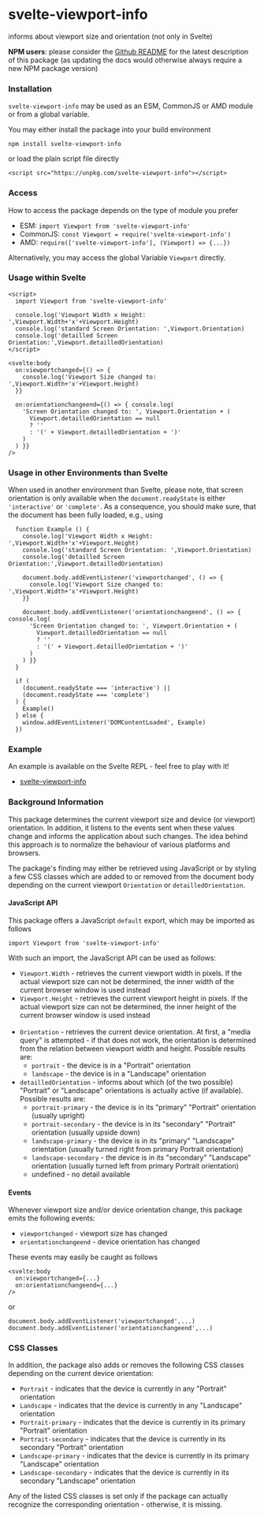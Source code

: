 # svelte-viewport-info #

informs about viewport size and orientation (not only in Svelte)

**NPM users**: please consider the [Github README](https://github.com/rozek/svelte-viewport-info/blob/main/README.md) for the latest description of this package (as updating the docs would otherwise always require a new NPM package version)

### Installation ###

`svelte-viewport-info` may be used as an ESM, CommonJS or AMD module or from a global variable.

You may either install the package into your build environment

```
npm install svelte-viewport-info
```

or load the plain script file directly

```
<script src="https://unpkg.com/svelte-viewport-info"></script>
```

### Access ###

How to access the package depends on the type of module you prefer

* ESM: `import Viewport from 'svelte-viewport-info'`
* CommonJS: `const Viewport = require('svelte-viewport-info')`
* AMD: `require(['svelte-viewport-info'], (Viewport) => {...})`

Alternatively, you may access the global Variable `Viewport` directly.

### Usage within Svelte ###

```
<script>
  import Viewport from 'svelte-viewport-info'

  console.log('Viewport Width x Height:     ',Viewport.Width+'x'+Viewport.Height)
  console.log('standard Screen Orientation: ',Viewport.Orientation)
  console.log('detailled Screen Orientation:',Viewport.detailledOrientation)
</script>

<svelte:body
  on:viewportchanged={() => {
    console.log('Viewport Size changed to: ',Viewport.Width+'x'+Viewport.Height)
  }}
  
  on:orientationchangeend={() => { console.log(
    'Screen Orientation changed to: ', Viewport.Orientation + (
      Viewport.detailledOrientation == null
      ? ''
      : '(' + Viewport.detailledOrientation + ')'
    )
  ) }}
/>
```

### Usage in other Environments than Svelte ###

When used in another environment than Svelte, please note, that screen orientation is only available when the `document.readyState` is either `'interactive'` or `'complete'`. As a consequence, you should make sure, that the document has been fully loaded, e.g., using

```
  function Example () {
    console.log('Viewport Width x Height:     ',Viewport.Width+'x'+Viewport.Height)
    console.log('standard Screen Orientation: ',Viewport.Orientation)
    console.log('detailled Screen Orientation:',Viewport.detailledOrientation)

    document.body.addEventListener('viewportchanged', () => {
      console.log('Viewport Size changed to: ',Viewport.Width+'x'+Viewport.Height)
    }}
  
    document.body.addEventListener('orientationchangeend', () => { console.log(
      'Screen Orientation changed to: ', Viewport.Orientation + (
        Viewport.detailledOrientation == null
        ? ''
        : '(' + Viewport.detailledOrientation + ')'
      )
    ) }}
  }

  if (
    (document.readyState === 'interactive') ||
    (document.readyState === 'complete')
  ) {
    Example()
  } else {
    window.addEventListener('DOMContentLoaded', Example)
  })
```

### Example ###

An example is available on the Svelte REPL - feel free to play with it!

* [svelte-viewport-info](https://svelte.dev/repl/84ad979c06e84c5e8a98933554ab49c6)

### Background Information ###

This package determines the current viewport size and device (or viewport) orientation. In addition, it listens to the events sent when these values change and informs the application about such changes. The idea behind this approach is to normalize the behaviour of various platforms and browsers.

The package's finding may either be retrieved using JavaScript or by styling a few CSS classes which are added to or removed from the document body depending on the current viewport `Orientation` or `detailledOrientation`.

#### JavaScript API ####

This package offers a JavaScript `default` export, which may be imported as follows

  `import Viewport from 'svelte-viewport-info'`

With such an import, the JavaScript API can be used as follows:

* `Viewport.Width` - retrieves the current viewport width in pixels. If the actual viewport size can not be determined, the inner width of the current browser window is used instead
* `Viewport.Height` - retrieves the current viewport height in pixels. If the actual viewport size can not be determined, the inner height of the current browser window is used instead<br>&nbsp;<br>
* `Orientation` - retrieves the current device orientation. At first, a "media query" is attempted - if that does not work, the orientation is determined from the relation between viewport width and height. Possible results are:
  * `portrait` - the device is in a "Portrait" orientation
  * `landscape` - the device is in a "Landscape" orientation
* `detailledOrientation` - informs about which (of the two possible) "Portrait" or "Landscape" orientations is actually active (if available). Possible results are:
  * `portrait-primary` - the device is in its "primary" "Portrait" orientation (usually upright)
  * `portrait-secondary` - the device is in its "secondary" "Portrait" orientation (usually upside down)
  * `landscape-primary` - the device is in its "primary" "Landscape" orientation (usually turned right from primary Portrait orientation)
  * `landscape-secondary` - the device is in its "secondary" "Landscape" orientation (usually turned left from primary Portrait orientation)
  * undefined - no detail available

#### Events ####

Whenever viewport size and/or device orientation change, this package emits the following events:

* `viewportchanged` - viewport size has changed
* `orientationchangeend` - device orientation has changed

These events may easily be caught as follows

```
<svelte:body
  on:viewportchanged={...}
  on:orientationchangeend={...}
/>
```

or

```
document.body.addEventListener('viewportchanged',...)
document.body.addEventListener('orientationchangeend',...)
```

### CSS Classes ###

In addition, the package also adds or removes the following CSS classes depending on the current device orientation:

* `Portrait` - indicates that the device is currently in any "Portrait" orientation
* `Landscape` - indicates that the device is currently in any "Landscape" orientation
* `Portrait-primary` - indicates that the device is currently in its primary "Portrait" orientation
* `Portrait-secondary` - indicates that the device is currently in its secondary "Portrait" orientation
* `Landscape-primary` - indicates that the device is currently in its primary "Landscape" orientation
* `Landscape-secondary` - indicates that the device is currently in its secondary "Landscape" orientation

Any of the listed CSS classes is set only if the package can actually recognize the corresponding orientation - otherwise, it is missing.
